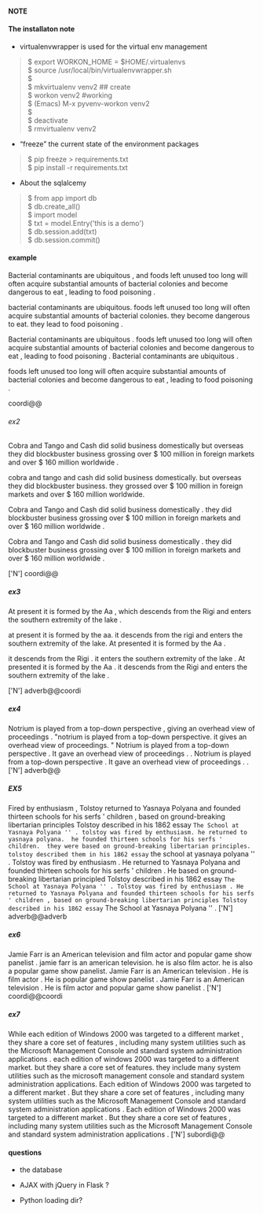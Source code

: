 ####  NOTE

#### The installaton note
* virtualenvwrapper is used for the virtual env management  
> $ export WORKON_HOME = $HOME/.virtualenvs  
  $ source /usr/local/bin/virtualenvwrapper.sh  
  $   
  $ mkvirtualenv venv2 ## create   
  $ workon venv2 #working   
  $ (Emacs) M-x pyvenv-workon venv2   
  $   
  $ deactivate   
  $ rmvirtualenv venv2   

* “freeze” the current state of the environment packages   
> $ pip freeze > requirements.txt   
  $ pip install -r requirements.txt   

* About the sqlalcemy  
> $ from app import db  
  $ db.create_all()  
  $ import model  
  $ txt = model.Entry('this is a demo')  
  $ db.session.add(txt)  
  $ db.session.commit() 


#### example 
Bacterial contaminants are ubiquitous , and foods left unused too long will often acquire substantial amounts of bacterial colonies and become dangerous to eat , leading to food poisoning . 

bacterial contaminants are ubiquitous.  foods left unused too long will often acquire substantial amounts of bacterial colonies.  they become dangerous to eat.  they lead to food poisoning .  

Bacterial contaminants are ubiquitous  .  foods left unused too long will often acquire substantial amounts of bacterial colonies and become dangerous to eat , leading to food poisoning . Bacterial contaminants are ubiquitous  .  

foods left unused too long will often acquire substantial amounts of bacterial colonies and become dangerous to eat , leading to food poisoning . 

 coordi@@                    

###### ex2
Cobra and Tango and Cash did solid business domestically but overseas they did blockbuster business grossing over $ 100 million in foreign markets and over $ 160 million worldwide . 

cobra and tango and cash did solid business domestically.  but overseas they did blockbuster business.  they grossed over $ 100 million in foreign markets and over $ 160 million worldwide.  

Cobra and Tango and Cash did solid business domestically .  they did blockbuster business grossing over $ 100 million in foreign markets and over $ 160 million worldwide . 

Cobra and Tango and Cash did solid business domestically .  they did blockbuster business grossing over $ 100 million in foreign markets and over $ 160 million worldwide . 

['N'] coordi@@               

##### ex3

At present it is formed by the Aa , which descends from the Rigi and enters the southern extremity of the lake . 

 at present it is formed by the aa.  it descends from the rigi and enters the southern extremity of the lake.  At presented it is formed by the Aa  .  

  it descends from the Rigi .   it  enters the southern extremity of the lake .  At presented it is formed by the Aa . it descends from the Rigi and enters the southern extremity of the lake . 

  ['N'] adverb@@coordi                         
##### ex4
Notrium is played from a top-down perspective , giving an overhead view of proceedings .  "notrium is played from a top-down perspective.  it gives an overhead view of proceedings.
" Notrium is played from a top-down perspective . It gave an overhead view of proceedings . . Notrium is played from a top-down perspective . It gave an overhead view of proceedings . . ['N'] adverb@@                    

##### EX5
Fired by enthusiasm , Tolstoy returned to Yasnaya Polyana and founded thirteen schools for his serfs ' children , based on ground-breaking libertarian principles Tolstoy described in his 1862 essay `` The School at Yasnaya Polyana '' . tolstoy was fired by enthusiasm. he returned to yasnaya polyana.  he founded thirteen schools for his serfs ' children.  they were based on ground-breaking libertarian principles.  tolstoy described them in his 1862 essay `` the school at yasnaya polyana '' . Tolstoy was fired by enthusiasm  .  He returned to Yasnaya Polyana and founded thirteen schools for his serfs ' children . He based on ground-breaking libertarian principled Tolstoy described in his 1862 essay `` The School at Yasnaya Polyana '' . Tolstoy was fired by enthusiasm . He returned to Yasnaya Polyana and founded thirteen schools for his serfs ' children , based on ground-breaking libertarian principles Tolstoy described in his 1862 essay `` The School at Yasnaya Polyana '' .  ['N'] adverb@@adverb                    

##### ex6
Jamie Farr is an American television and film actor and popular game show panelist .  jamie farr is an american television.  he is also film actor.  he is also a popular game show panelist. Jamie Farr is an American television  .   He is film actor . He is popular game show panelist . Jamie Farr is an American television . He is film actor and popular game show panelist .  ['N'] coordi@@coordi    


##### ex7
While each edition of Windows 2000 was targeted to a different market , they share a core set of features , including many system utilities such as the Microsoft Management Console and standard system administration applications .  each edition of windows 2000 was targeted to a different market.  but they share a core set of features.  they include many system utilities such as the microsoft management console and standard system administration applications.  Each edition of Windows 2000 was targeted to a different market  . But they share a core set of features , including many system utilities such as the Microsoft Management Console and standard system administration applications . Each edition of Windows 2000 was targeted to a different market  . But they share a core set of features , including many system utilities such as the Microsoft Management Console and standard system administration applications . ['N'] subordi@@                                   

#### questions
* the database

* AJAX with jQuery in Flask ?

* Python loading dir?



 
  
